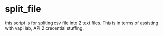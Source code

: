# split_file
this script is for spliting csv file into 2 text files. This is in terms of assisting with vapi lab, API 2 credential stuffing. 
